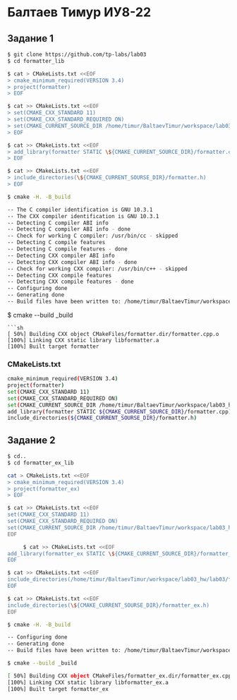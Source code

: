# Балтаев Тимур ИУ8-22
## Задание 1
```sh
$ git clone https://github.com/tp-labs/lab03
$ cd formatter_lib
```
```sh
$ cat > CMakeLists.txt <<EOF
> cmake_minimum_required(VERSION 3.4)
> project(formatter)
> EOF
```
```sh
$ cat >> CMakeLists.txt <<EOF
> set(CMAKE_CXX_STANDARD 11)
> set(CMAKE_CXX_STANDARD_REQUIRED ON)
> set(CMAKE_CURRENT_SOURCE_DIR /home/timur/BaltaevTimur/workspace/lab03_hw/lab03/formatter_lib/)
> EOF
```
```sh
$ cat >> CMakeLists.txt <<EOF
> add_library(formatter STATIC \${CMAKE_CURRENT_SOURCE_DIR}/formatter.cpp)
> EOF
```
```sh
$ cat >> CMakeLists.txt <<EOF
> include_directories(\${CMAKE_CURRENT_SOURSE_DIR}/formatter.h)
> EOF
```
```sh
$ cmake -H. -B_build
```
```sh
-- The C compiler identification is GNU 10.3.1
-- The CXX compiler identification is GNU 10.3.1
-- Detecting C compiler ABI info
-- Detecting C compiler ABI info - done
-- Check for working C compiler: /usr/bin/cc - skipped
-- Detecting C compile features
-- Detecting C compile features - done
-- Detecting CXX compiler ABI info
-- Detecting CXX compiler ABI info - done
-- Check for working CXX compiler: /usr/bin/c++ - skipped
-- Detecting CXX compile features
-- Detecting CXX compile features - done
-- Configuring done
-- Generating done
-- Build files have been written to: /home/timur/BaltaevTimur/workspace/lab03_hw/lab03/formatter_lib/_build
```
$ cmake --build _build
```
```sh
[ 50%] Building CXX object CMakeFiles/formatter.dir/formatter.cpp.o
[100%] Linking CXX static library libformatter.a
[100%] Built target formatter
```
### CMakeLists.txt
```sh
cmake_minimum_required(VERSION 3.4)
project(formatter)
set(CMAKE_CXX_STANDARD 11)
set(CMAKE_CXX_STANDARD_REQUIRED ON)
set(CMAKE_CURRENT_SOURCE_DIR /home/timur/BaltaevTimur/workspace/lab03_hw/lab03/formatter_lib/)
add_library(formatter STATIC ${CMAKE_CURRENT_SOURCE_DIR}/formatter.cpp)
include_directories(${CMAKE_CURRENT_SOURSE_DIR}/formatter.h)
```
## Задание 2
```sh
$ cd..
$ cd formatter_ex_lib
```
```sh
cat > CMakeLists.txt <<EOF
> cmake_minimum_required(VERSION 3.4)
> project(formatter_ex)
> EOF                       
```
```sh
$ cat >> CMakeLists.txt <<EOF
set(CMAKE_CXX_STANDARD 11)
set(CMAKE_CXX_STANDARD_REQUIRED ON)
set(CMAKE_CURRENT_SOURCE_DIR /home/timur/BaltaevTimur/workspace/lab03_hw/lab03/formatter_ex/)
EOF
```
```sh
     $ cat >> CMakeLists.txt <<EOF
add_library(formatter_ex STATIC \${CMAKE_CURRENT_SOURCE_DIR}/formatter_ex.cpp)
EOF               
```
```sh
$ cat >> CMakeLists.txt <<EOF
include_directories(/home/timur/BaltaevTimur/workspace/lab03_hw/lab03/formatter_lib/)
EOF                      
```
```sh
$ cat >> CMakeLists.txt <<EOF
include_directories(\${CMAKE_CURRENT_SOURSE_DIR}/formatter_ex.h)
EOF
```
```sh
$ cmake -H. -B_build
```
```sh
-- Configuring done
-- Generating done
-- Build files have been written to: /home/timur/BaltaevTimur/workspace/lab03_hw/lab03/formatter_ex_lib/_build
```
```sh
$ cmake --build _build
```
```sh
[ 50%] Building CXX object CMakeFiles/formatter_ex.dir/formatter_ex.cpp.o
[100%] Linking CXX static library libformatter_ex.a
[100%] Built target formatter_ex
```
